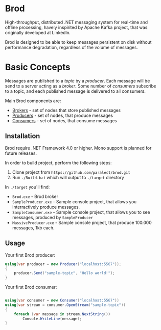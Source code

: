 Brod
====

High-throughput, distributed .NET messaging system for real-time and offline processing, havely 
inspirited by Apache Kafka project, that was originally developed at LinkedIn.

Brod is designed to be able to keep messages persistent on disk without performance degradation, regardless of the 
volume of messages.

Basic Concepts
========

Messages are published to a _topic_ by a _producer_. Each message will be send to a 
server acting as a _broker_. Some number of _consumers_ subscribe to a topic, and each published message is 
delivered to all consumers.

Main Brod components are:
  * [Brokers](https://github.com/paralect/brod/wiki/Brokers) - set of nodes that store published messages
  * [Producers](https://github.com/paralect/brod/wiki/Producers) - set of nodes, that produce messages
  * [Consumers](https://github.com/paralect/brod/wiki/Consumers) - set of nodes, that consume messages

Installation
------------

Brod require .NET Framework 4.0 or higher. Mono support is planned for future releases.

In order to build project, perform the following steps:

  1. Clone project from `https://github.com/paralect/brod.git`
  2. Run `./Build.bat` which will output to `./target` directory

In `./target` you'll find:

  * `Brod.exe` - Brod broker
  * `SampleProducer.exe` - Sample console project, that allows you interractively produce messages.
  * `SampleConsumer.exe` - Sample console project, that allows you to see messages, produced by `SampleProducer`
  * `MassiveProducer.exe` - Sample console project, that produce 100.000 messages, 1kb each.

Usage
-----

Your first Brod producer:

```csharp
using(var producer = new Producer("localhost:5567"));
{
    producer.Send("sample-topic", "Hello world!");
}
```

Your first Brod consumer:

```csharp

using(var consumer = new Consumer("localhost:5567"))
using(var stream = consumer.OpenStream("sample-topic"))
{
    foreach (var message in stream.NextString())
        Console.WriteLine(message);
}
```
